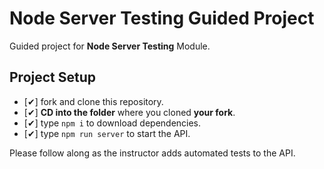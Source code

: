 # Node Server Testing Guided Project

Guided project for **Node Server Testing** Module.

## Project Setup

- [✔] fork and clone this repository.
- [✔] **CD into the folder** where you cloned **your fork**.
- [✔] type `npm i` to download dependencies.
- [✔] type `npm run server` to start the API.

Please follow along as the instructor adds automated tests to the API.
